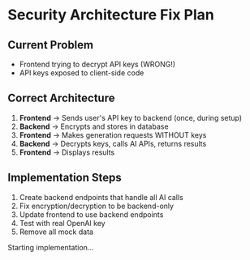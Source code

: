 # Security Architecture Fix Plan

## Current Problem
- Frontend trying to decrypt API keys (WRONG!)
- API keys exposed to client-side code

## Correct Architecture
1. **Frontend** → Sends user's API key to backend (once, during setup)
2. **Backend** → Encrypts and stores in database
3. **Frontend** → Makes generation requests WITHOUT keys
4. **Backend** → Decrypts keys, calls AI APIs, returns results
5. **Frontend** → Displays results

## Implementation Steps
1. Create backend endpoints that handle all AI calls
2. Fix encryption/decryption to be backend-only
3. Update frontend to use backend endpoints
4. Test with real OpenAI key
5. Remove all mock data

Starting implementation...